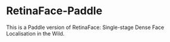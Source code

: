 # RetinaFace-Paddle
This is a Paddle version of RetinaFace: Single-stage Dense Face Localisation in the Wild.
